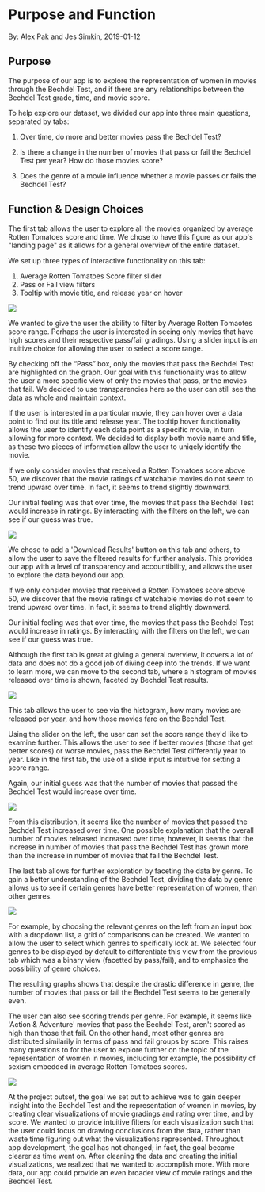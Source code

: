 Purpose and Function
================
By: Alex Pak and Jes Simkin,
2019-01-12

Purpose
--------

The purpose of our app is to explore the representation of women in movies through the Bechdel Test, and if there are any relationships between the Bechdel Test grade, time, and movie score.

To help explore our dataset, we divided our app into three main questions, separated by tabs:   

1.	Over time, do more and better movies pass the Bechdel Test?  

2.	 Is there a change in the number of movies that pass or fail the Bechdel Test per year? How do those movies score? 

3.	Does the genre of a movie influence whether a movie passes or fails the Bechdel Test? 

Function & Design Choices 
--------

The first tab allows the user to explore all the movies organized by average Rotten Tomatoes score and time. We chose to have this figure as our app's "landing page" as it allows for a general overview of the entire dataset. 

We set up three types of interactive functionality on this tab:

1. Average Rotten Tomatoes Score filter slider
2. Pass or Fail view filters
3. Tooltip with movie title, and release year on hover


![](/src/screen1.PNG)

We wanted to give the user the ability to filter by Average Rotten Tomaotes score range. Perhaps the user is interested in seeing only movies that have high scores and their respective pass/fail gradings. Using a slider input is an inuitive choice for allowing the user to select a score range.

By checking off the “Pass” box, only the movies that pass the Bechdel Test are highlighted on the graph. Our goal with this functionality was to allow the user a more specific view of only the movies that pass, or the movies that fail. We decided to use transparencies here so the user can still see the data as whole and maintain context.

If the user is interested in a particular movie, they can hover over a data point to find out its title and release year. The tooltip hover functionality allows the user to identify each data point as a specific movie, in turn allowing for more context. We decided to display both movie name and title, as these two pieces of information allow the user to uniqely identify the movie.

If we only consider movies that received a Rotten Tomatoes score above 50, we discover that the movie ratings of watchable movies do not seem to trend upward over time. In fact, it seems to trend slightly downward.

Our initial feeling was that over time, the movies that pass the Bechdel Test would increase in ratings.  By interacting with the filters on the left, we can see if our guess was true. 
 
![](/src/screen2.PNG)

We chose to add a 'Download Results' button on this tab and others, to allow the user to save the filtered results for further analysis. This provides our app with a level of transparency and accountibility, and allows the user to explore the data beyond our app. 

If we only consider movies that received a Rotten Tomatoes score above 50, we discover that the movie ratings of watchable movies do not seem to trend upward over time. In fact, it seems to trend slightly downward.

Our initial feeling was that over time, the movies that pass the Bechdel Test would increase in ratings.  By interacting with the filters on the left, we can see if our guess was true. 

Although the first tab is great at giving a general overview, it covers a lot of data and does not do a good job of diving deep into the trends. If we want to learn more, we can move to the second tab, where a histogram of movies released over time is shown, faceted by Bechdel Test results.  

![](/src/screen3.PNG)

This tab allows the user to see via the histogram, how many movies are released per year, and how those movies fare on the Bechdel Test. 

Using the slider on the left, the user can set the score range they'd like to examine further. This allows the user to see if better movies (those that get better scores) or worse movies, pass the Bechdel Test differently year to year. Like in the first tab, the use of a slide input is intuitive for setting a score range.  

Again, our initial guess was that the number of movies that passed the Bechdel Test would increase over time.

![](/src/screen4.PNG)

From this distribution, it seems like the number of movies that passed the Bechdel Test increased over time. One possible explanation that the overall number of movies released increased over time; however, it seems that the increase in number of movies that pass the Bechdel Test has grown more than the increase in number of movies that fail the Bechdel Test. 

The last tab allows for further exploration by faceting the data by genre. To gain a better understanding of the Bechdel Test, dividing the data by genre allows us to see if certain genres have better representation of women, than other genres. 

![](/src/screen5.PNG)

For example, by choosing the relevant genres on the left from an input box with a dropdown list, a grid of comparisons can be created. We wanted to allow the user to select which genres to spcifically look at. We selected four genres to be displayed by default to differentiate this view from the previous tab which was a binary view (facetted by pass/fail), and to emphasize the possibility of genre choices. 

The resulting graphs shows that despite the drastic difference in genre, the number of movies that pass or fail the Bechdel Test seems to be generally even. 

The user can also see scoring trends per genre. For example, it seems like 'Action & Adventure' movies that pass the Bechdel Test, aren't scored as high than those that fail. On the other hand, most other genres are distributed similarily in terms of pass and fail groups by score. This raises many questions to for the user to explore further on the topic of the representation of women in movies, including for example, the possibility of sexism embedded in average Rotten Tomatoes scores.

![](/src/screen7.png)

At the project outset, the goal we set out to achieve was to gain deeper insight into the Bechdel Test and the representation of women in movies, by creating clear visualizations of movie gradings and rating over time, and by score. We wanted to provide intuitive filters for each visualization such that the user could focus on drawing conclusions from the data, rather than waste time figuring out what the visualizations represented. Throughout app development, the goal has not changed; in fact, the goal became clearer as time went on. After cleaning the data and creating the initial visualizations, we realized that we wanted to accomplish more. With more data, our app could provide an even broader view of movie ratings and the Bechdel Test.  
